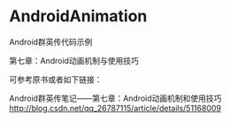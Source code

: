 # AndroidAnimation

Android群英传代码示例

第七章：Android动画机制与使用技巧

可参考原书或者如下链接：

Android群英传笔记——第七章：Android动画机制和使用技巧 http://blog.csdn.net/qq_26787115/article/details/51168009

